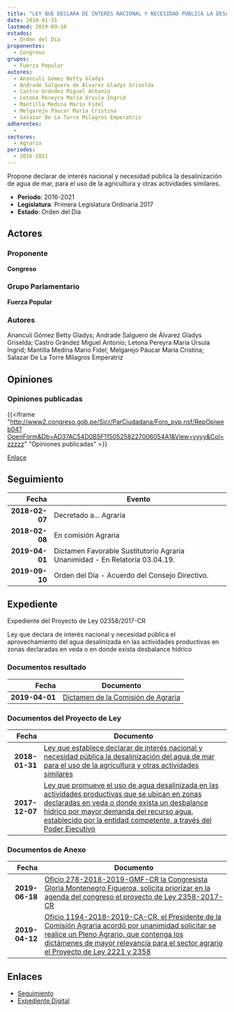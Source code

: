 ```yaml
---
title: "LEY QUE DECLARA DE INTERÉS NACIONAL Y NECESIDAD PÚBLICA LA DESALINIZACIÓN DEL AGUA DE MAR PARA EL USO DE LA AGRICULTURA Y OTRAS ACTIVIDADES SIMILARES"
date: 2018-01-31
lastmod: 2019-09-10
estados: 
  - Orden del Día
proponentes: 
  - Congreso
grupos: 
  - Fuerza Popular
autores: 
  - Ananculi Gómez Betty Gladys
  - Andrade Salguero de Álvarez Gladys Griselda
  - Castro Grández Miguel Antonio
  - Letona Pereyra María Úrsula Ingrid
  - Mantilla Medina Mario Fidel
  - Melgarejo Páucar María Cristina
  - Salazar De La Torre Milagros Emperatriz
adherentes: 
  - 
sectores: 
  - Agraria
periodos: 
  - 2016-2021
---
```


Propone declarar de interés nacional y necesidad pública la desalinización de agua de mar, para el uso de la agricultura y otras actividades similares.

- **Periodo**: 2016-2021
- **Legislatura**: Primera Legislatura Ordinaria 2017
- **Estado**: Orden del Día

## Actores

### Proponente

**Congreso**

### Grupo Parlamentario

**Fuerza Popular**

### Autores

Ananculi Gómez Betty Gladys; Andrade Salguero de Álvarez Gladys Griselda; Castro Grández Miguel Antonio; Letona Pereyra María Úrsula Ingrid; Mantilla Medina Mario Fidel; Melgarejo Páucar María Cristina; Salazar De La Torre Milagros Emperatriz


## Opiniones

### Opiniones publicadas

{{<iframe "http://www2.congreso.gob.pe/Sicr/ParCiudadana/Foro_pvp.nsf/RepOpiweb04?OpenForm&Db=AD37AC54D0B5F11505258227006054A1&View=yyyy&Col=zzzzz" "Opiniones publicadas" >}}

[Enlace](http://www2.congreso.gob.pe/Sicr/ParCiudadana/Foro_pvp.nsf/RepOpiweb04?OpenForm&Db=AD37AC54D0B5F11505258227006054A1&View=yyyy&Col=zzzzz)

## Seguimiento

| Fecha | Evento |
|------:|--------|
| **2018-02-07** | Decretado a... Agraria|
| **2018-02-08** | En comisión Agraria|
| **2019-04-01** | Dictamen Favorable Sustitutorio Agraria Unanimidad - En Relatoría 03.04.19.|
| **2019-09-10** | Orden del Día - Acuerdo del Consejo Directivo.|


## Expediente

Expediente del Proyecto de Ley 02358/2017-CR

Ley que declara de interés nacional y necesidad pública el aprovechamiento del agua desalinizada en las actividades productivas en zonas declaradas en veda o en donde exista desbalance hídrico


### Documentos resultado

| Fecha | Documento |
|------:|--------|
| **2019-04-01** | [Dictamen de la Comisión de Agraria](http://www.leyes.congreso.gob.pe/Documentos/2016_2021/Dictamenes/Proyectos_de_Ley/02221DC01MAY20190401.pdf) |

### Documentos del Proyecto de Ley

| Fecha | Documento |
|------:|--------|
| **2018-01-31** | [Ley que establece declarar de interés nacional y necesidad pública la desalinización del agua de mar para el uso de la agricultura y otras actividades similares](http://www.leyes.congreso.gob.pe/Documentos/2016_2021/Proyectos_de_Ley_y_de_Resoluciones_Legislativas/PL0235820180131.pdf) |
| **2017-12-07** | [Ley que promueve el uso de agua desalinizada en las actividades productivas que se ubican en zonas declaradas en veda o donde exista un desbalance hidrico por mayor demanda del recurso agua, establecido por la entidad competente, a través del Poder Ejecutivo](http://www.leyes.congreso.gob.pe/Documentos/2016_2021/Proyectos_de_Ley_y_de_Resoluciones_Legislativas/PL0222120171207.pdf) |

### Documentos de Anexo

| Fecha | Documento |
|------:|--------|
| **2019-06-18** | [Oficio 278-2018-2019-GMF-CR la Congresista Gloria Montenegro Figueroa, solicita priorizar en la agenda del congreso el proyecto de Ley 2358-2017-CR](http://www.leyes.congreso.gob.pe/Documentos/2016_2021/Oficios/Congresistas/OFICIO-278-2018-2019-GMF-CR.pdf) |
| **2019-04-12** | [Oficio 1194-2018-2019-CA-CR, el Presidente de la Comisión Agraria acordó por unanimidad solicitar se realice un Pleno Agrario, que contenga los dictámenes de mayor relevancia para el sector agrario el Proyecto de Ley 2221 y 2358](http://www.leyes.congreso.gob.pe/Documentos/2016_2021/Oficios/Comisiones_Ordinarias/OFICIO-1194-2018-2019-CA-CR.pdf) |

## Enlaces 

- [Seguimiento](http://www2.congreso.gob.pe/Sicr/TraDocEstProc/CLProLey2016.nsf/f7fff46988ca05b1052578e100829cc7/5d68d78bd3d4cedc05258226007c4f1d?OpenDocument)
- [Expediente Digital](http://www2.congreso.gob.pe/Sicr/TraDocEstProc/CLProLey2016.nsf/f7fff46988ca05b1052578e100829cc7/5d68d78bd3d4cedc05258226007c4f1d?OpenDocument&Click=05257FB7005EB655.eb71d0cf91d8294e05256cdf006b5706/$Body/0.1C6C)
